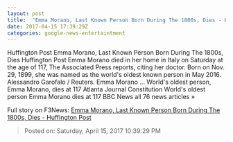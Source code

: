 ```yaml
---
layout: post
title:  "Emma Morano, Last Known Person Born During The 1800s, Dies - Huffington Post"
date: 2017-04-15 17:39:29Z
categories: google-news-entertaintment
---
```


Huffington Post Emma Morano, Last Known Person Born During The 1800s, Dies Huffington Post Emma Morano died in her home in Italy on Saturday at the age of 117, The Associated Press reports, citing her doctor. Born on Nov. 29, 1899, she was named as the world's oldest known person in May 2016. Alessandro Garofalo / Reuters. Emma Morano ... World's oldest person, Emma Morano, dies at 117 Atlanta Journal Constitution World's oldest person Emma Morano dies at 117 BBC News all 76 news articles »


Full story on F3News: [Emma Morano, Last Known Person Born During The 1800s, Dies - Huffington Post](http://www.f3nws.com/n/eefN3B)

> Posted on: Saturday, April 15, 2017 10:39:29 PM
